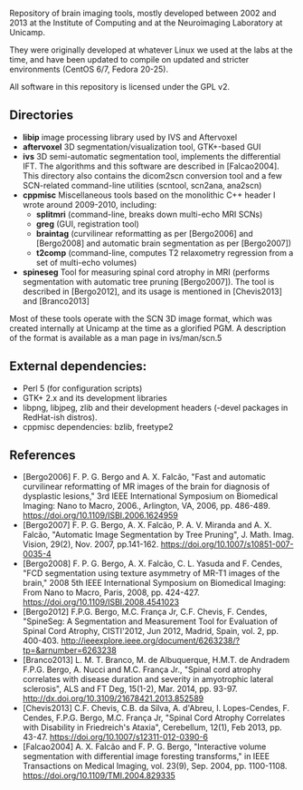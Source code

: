 
Repository of brain imaging tools, mostly developed between 2002 and 2013 at
the Institute of Computing and at the Neuroimaging Laboratory at Unicamp.

They were originally developed at whatever Linux we used at the labs at the time, and
have been updated to compile on updated and stricter environments (CentOS 6/7, Fedora 20-25).

All software in this repository is licensed under the GPL v2.

## Directories

- **libip**
 image processing library used by IVS and Aftervoxel
- **aftervoxel**
 3D segmentation/visualization tool, GTK+-based GUI
- **ivs**
 3D semi-automatic segmentation tool,  implements the differential IFT. The algorithms and this software are described in [Falcao2004]. This directory also contains the dicom2scn conversion tool and a few SCN-related command-line utilities (scntool, scn2ana, ana2scn)
- **cppmisc**
 Miscellaneous tools based on the monolithic C++ header I wrote around 2009-2010, including:
  - **splitmri** (command-line, breaks down multi-echo MRI SCNs)
  - **greg** (GUI, registration tool)
  - **braintag** (curvilinear reformatting as per [Bergo2006] and [Bergo2008] and automatic
   brain segmentation as per [Bergo2007])
  - **t2comp** (command-line, computes T2 relaxometry regression from a set of multi-echo volumes)
- **spineseg**
  Tool for measuring spinal cord atrophy in MRI (performs segmentation with automatic tree pruning [Bergo2007]). The
  tool is described in [Bergo2012], and its usage is mentioned in [Chevis2013] and [Branco2013]

Most of these tools operate with the SCN 3D image format, which was created internally at Unicamp at
the time as a glorified PGM. A description of the format is available as a man page in ivs/man/scn.5

## External dependencies:
- Perl 5 (for configuration scripts)
- GTK+ 2.x and its development libraries
- libpng, libjpeg, zlib and their development headers (-devel packages in RedHat-ish distros).
- cppmisc dependencies: bzlib, freetype2

## References
- [Bergo2006] F. P. G. Bergo and A. X. Falcão, "Fast and automatic curvilinear reformatting of MR images
  of the brain for diagnosis of dysplastic lesions," 3rd IEEE International Symposium on Biomedical
  Imaging: Nano to Macro, 2006., Arlington, VA, 2006, pp. 486-489. https://doi.org/10.1109/ISBI.2006.1624959
- [Bergo2007] F. P. G. Bergo, A. X. Falcão, P. A. V. Miranda and A. X. Falcão, "Automatic Image Segmentation
  by Tree Pruning", J. Math. Imag. Vision, 29(2), Nov. 2007, pp.141-162. https://doi.org/10.1007/s10851-007-0035-4
- [Bergo2008] F. P. G. Bergo, A. X. Falcão, C. L. Yasuda and F. Cendes, "FCD segmentation using texture
  asymmetry of MR-T1 images of the brain," 2008 5th IEEE International Symposium on Biomedical Imaging: From
  Nano to Macro, Paris, 2008, pp. 424-427. https://doi.org/10.1109/ISBI.2008.4541023
- [Bergo2012] F.P.G. Bergo, M.C. França Jr, C.F. Chevis, F. Cendes, "SpineSeg: A Segmentation and Measurement Tool
  for Evaluation of Spinal Cord Atrophy, CISTI'2012,
  Jun 2012, Madrid, Spain, vol. 2, pp. 400-403. http://ieeexplore.ieee.org/document/6263238/?tp=&arnumber=6263238
- [Branco2013] L. M. T. Branco, M. de Albuquerque, H.M.T. de Andradem F.P.G. Bergo, A. Nucci and M.C. França Jr.,
  "Spinal cord atrophy correlates with disease duration and severity in amyotrophic lateral sclerosis", ALS and FT Deg, 15(1-2), Mar. 2014, pp. 93-97. http://dx.doi.org/10.3109/21678421.2013.852589
- [Chevis2013] C.F. Chevis, C.B. da Silva, A. d'Abreu, I. Lopes-Cendes, F. Cendes, F.P.G. Bergo, M.C. França Jr, "Spinal
  Cord Atrophy Correlates with Disability in Friedreich's Ataxia",  Cerebellum, 12(1), Feb 2013, pp. 43-47. https://doi.org/10.1007/s12311-012-0390-6
- [Falcao2004] A. X. Falcão and F. P. G. Bergo, "Interactive volume segmentation with
  differential image foresting transforms," in IEEE Transactions on Medical Imaging,
  vol. 23(9), Sep. 2004, pp. 1100-1108. https://doi.org/10.1109/TMI.2004.829335

